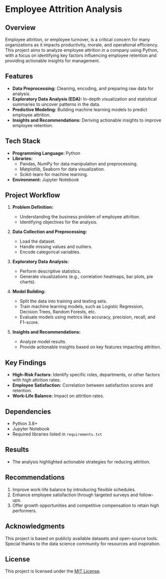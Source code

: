# Employee Attrition Analysis

## Overview
Employee attrition, or employee turnover, is a critical concern for many organizations as it impacts productivity, morale, and operational efficiency. This project aims to analyze employee attrition in a company using Python, with a focus on identifying key factors influencing employee retention and providing actionable insights for management.

## Features
- **Data Preprocessing:** Cleaning, encoding, and preparing raw data for analysis.
- **Exploratory Data Analysis (EDA):** In-depth visualization and statistical summaries to uncover patterns in the data.
- **Predictive Modeling:** Building machine learning models to predict employee attrition.
- **Insights and Recommendations:** Deriving actionable insights to improve employee retention.

## Tech Stack
- **Programming Language:** Python
- **Libraries:**
  - Pandas, NumPy for data manipulation and preprocessing.
  - Matplotlib, Seaborn for data visualization.
  - Scikit-learn for machine learning.
- **Environment:** Jupyter Notebook

## Project Workflow
1. **Problem Definition:**
   - Understanding the business problem of employee attrition.
   - Identifying objectives for the analysis.

2. **Data Collection and Preprocessing:**
   - Load the dataset.
   - Handle missing values and outliers.
   - Encode categorical variables.

3. **Exploratory Data Analysis:**
   - Perform descriptive statistics.
   - Generate visualizations (e.g., correlation heatmaps, bar plots, pie charts).

4. **Model Building:**
   - Split the data into training and testing sets.
   - Train machine learning models, such as Logistic Regression, Decision Trees, Random Forests, etc.
   - Evaluate models using metrics like accuracy, precision, recall, and F1-score.

5. **Insights and Recommendations:**
   - Analyze model results.
   - Provide actionable insights based on key features impacting attrition.

## Key Findings
- **High-Risk Factors:** Identify specific roles, departments, or other factors with high attrition rates.
- **Employee Satisfaction:** Correlation between satisfaction scores and retention.
- **Work-Life Balance:** Impact on attrition rates.



## Dependencies
- Python 3.8+
- Jupyter Notebook
- Required libraries listed in `requirements.txt`

## Results
- The analysis highlighted actionable strategies for reducing attrition.

## Recommendations
1. Improve work-life balance by introducing flexible schedules.
2. Enhance employee satisfaction through targeted surveys and follow-ups.
3. Offer growth opportunities and competitive compensation to retain high performers.

## Acknowledgments
This project is based on publicly available datasets and open-source tools. Special thanks to the data science community for resources and inspiration.

## License
This project is licensed under the [MIT License](LICENSE).


